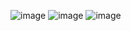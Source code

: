 ![image](https://github.com/user-attachments/assets/6fa2caed-831e-44a6-aab1-997ade88e48c)
![image](https://github.com/user-attachments/assets/91087fd9-072d-4b9f-9919-7b3e2f14efb5)
![image](https://github.com/user-attachments/assets/46e9700a-70c8-4b44-ace7-07250864f656)

